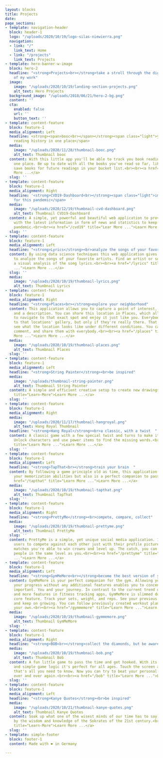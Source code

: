 ```yaml
---
layout: blocks
title: Projects
date: 
page_sections:
- template: navigation-header
  block: header-1
  logo: "/uploads/2020/10/19/logo-silas-niewierra.png"
  navigation:
  - link: "/"
    link_text: Home
  - link: "/projects"
    link_text: Projects
- template: hero-banner-w-image
  block: hero-2
  headline: "<strong>Projects<br></strong>take a stroll through the digital garden
    of my work"
  image:
    image: "/uploads/2020/10/19/landing-section-projects.png"
    alt_text: Hero Projects
  background_image: "/uploads/2018/06/21/hero-2-bg.png"
  content: ''
  cta:
    enabled: false
    url: ''
    button_text: ''
- template: content-feature
  block: feature-1
  media_alignment: Left
  headline: <strong><span>booc<br></span></strong><span class="light">your
    reading history in one place</span>
  media:
    image: "/uploads/2020/11/28/thumbnail-booc.png"
    alt_text: Thumbnail booc
  content: With this little app you'll be able to track you book reading history in
    one place. Be up to date with all the books you've read so far, like them and
    save books for future readings in your bucket list.<br><br><a href="/booc" title="">Learn
    More ...</a>
  slug: ''
- template: content-feature
  block: feature-1
  media_alignment: Right
  headline: '<strong>CVD19-Dashboard<br></strong><span class="light">important information
    for this pandemic</span>  '
  media:
    image: "/uploads/2020/12/19/thumbnail-cvd-dashboard.png"
    alt_text: Thumbnail CVD19-Dashboard
  content: A simple, yet powerful and beautiful web application to provide visitors
    with the latest information in form of news and statistics to keep an eye on this
    pandemic.<br><br><a href="/cvd19" title="Lear More ...">Learn More ...</a>
  slug: ''
- template: content-feature
  block: feature-1
  media_alignment: Left
  headline: "<strong>Lyrics</strong><br>analyze the songs of your favorite artists"
  content: By using data science techniques this web application gives you the power
    to analyze the songs of your favorite artists. Find an artist or song and get
    a visual analysis of the song lyrics.<br><br><a href="/lyrics" title="Learn More
    ...">Learn More ...</a>
  slug: ''
  media:
    image: "/uploads/2020/10/19/thumbnail-lyrics.png"
    alt_text: Thumbnail Lyrics
- template: content-feature
  block: feature-1
  media_alignment: Right
  headline: "<strong>Places<br></strong>explore your neighborhood"
  content: This application allows you to capture a point of interest, its exact coordinates
    and a description. You can share this location in Places, which allows other users
    to navigate to that exact spot and enjoy it just like you. Everybody can add photos
    to that locations' gallery, but only if they're really there. That way you can
    see what the location looks like under different conditions. You can like places,
    comment, and share them with everybody.<br><br><a href="/places" title="Learn
    More ...">Learn More ...</a>
  media:
    image: "/uploads/2020/10/19/thumbnail-places.png"
    alt_text: Thumbnail Places
  slug: ''
- template: content-feature
  block: feature-1
  media_alignment: Left
  headline: "<strong>String Painter</strong><br>be inspired"
  media:
    image: "/uploads/thumbnail-string-painter.png"
    alt_text: Thumbnail String Painter
  content: A simple and efficient creative setup to create new drawings with only straight lines. Allowing users to create something unique by restricting the drawing to only straight lines, this painter enables for a completly different thinking process when it comes to art.<br><br><a href="/string-painter"
    title="Learn-More">Learn More ...</a>
  slug: ''
- template: content-feature
  block: feature-1
  media_alignment: Right
  media:
    image: "/uploads/2020/11/17/thumbnail-hangroyal.png"
    alt_text: Hang Royal Thumbnail
  headline: "<strong>Hang Royal</strong><br>a classic, with a twist  "
  content: A classic game with a few special twist and turns to make it more entertaining.
    Unlock characters and use power items to find the missing words.<br><br><a href="/hang-royal"
    title="Learn More ...">Learn More ...</a>
  slug: ''
- template: content-feature
  block: feature-1
  media_alignment: Left
  headline: "<strong>TapThat<br></strong>train your brain  "
  content: By following a game principle old as time, this application not only trains
    your memorization abilities but also is a perfect companion to pass the time.<br><br><a
    href="/tapthat" title="Learn More ...">Learn More ...</a>
  media:
    image: "/uploads/2020/10/19/thumbnail-tapthat.png"
    alt_text: Thumbnail TapThat
  slug: ''
- template: content-feature
  block: feature-1
  media_alignment: Right
  headline: "<strong>PrettyMe</strong><br>compete, compare, collect"
  media:
    image: "/uploads/2020/10/19/thumbnail-prettyme.png"
    alt_text: Thumbnail PrettyMe
  slug: ''
  content: PrettyMe is a simple, yet unique social media application. It allows its
    users to compete against each other just with their profile picture. By winning
    matches you're able to win crowns and level up. The catch, you can only chat with
    people in the same level as you.<br><br><a href="/prettyme" title="Learn More
    ...">Learn More ...</a>
- template: content-feature
  block: feature-1
  media_alignment: Left
  headline: "<strong>GymMeMore<br></strong>become the best version of yourself  "
  content: GymMeMore is your perfect companion for the gym. Allowing you to track
    your progress without any additional features enables you to concentrate on what's
    important. You and your journey. In contrast to the current trend of putting more
    and more features in fitness tracking apps, GymMeMore is slimmed down to one simple
    core feature. Track your sets, weight, and reps. See your previous performances
    and keep on growing. You can follow previously created workout plans or create
    your own.<br><br><a href="/gymmemore" title="Learn More ...">Learn More ...</a>
  media:
    image: "/uploads/2020/10/19/thumbnail-gymmemore.png"
    alt_text: Thumbnail GymMeMore
  slug: ''
- template: content-feature
  block: feature-1
  media_alignment: Right
  headline: "<strong>BOB<br></strong>collect the diamonds, but be aware of the spikes"
  media:
    image: "/uploads/2020/10/19/thumbnail-bob.png"
    alt_text: Thumbnail Bob
  content: A fun little game to pass the time and get hooked. With its dreamy atmosphere
    and simple game logic it's perfect for all ages. Touch the screen and BOB jumps,
    that's all you need to know. Now you can try to beat your personal high score
    over and over again.<br><br><a href="/bob" title="Learn More ...">Learn More ...</a>
  slug: ''
- template: content-feature
  block: feature-1
  media_alignment: Left
  headline: "<strong>Kanye Quotes</strong><br>be inspired"
  media:
    image: "/uploads/2020/10/21/thumbnail-kanye-quotes.png"
    alt_text: Thumbnail Kanye Quotes
  content: Soak up what one of the wisest minds of our time has to say. Be inspired
    by the wisdom and knowledge of the Sokrates of the 21st century.<br><br><a href="/kanye-quotes"
    title="Learn-More">Learn More ...</a>
  slug: ''
- template: simple-footer
  block: footer-1
  content: Made with ❤︎ in Germany

---
```

